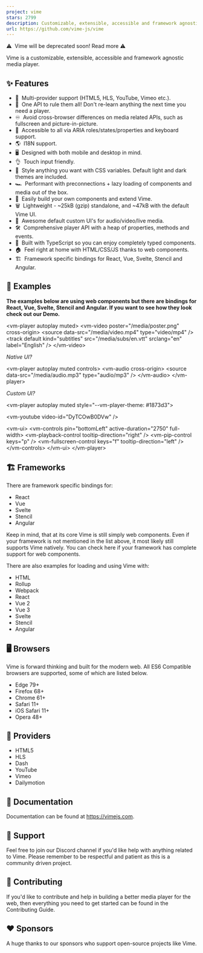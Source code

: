 ```yaml
---
project: vime
stars: 2799
description: Customizable, extensible, accessible and framework agnostic media player. Modern alternative to Video.js and Plyr. Supports HTML5, HLS, Dash, YouTube, Vimeo, Dailymotion...
url: https://github.com/vime-js/vime
---
```


⚠️  Vime will be deprecated soon! Read more ⚠️

Vime is a customizable, extensible, accessible and framework agnostic media player.

✨ Features
----------

-   🎥  Multi-provider support (HTML5, HLS, YouTube, Vimeo etc.).
-   👑  One API to rule them all! Don't re-learn anything the next time you need a player.
-   ♾️  Avoid cross-browser differences on media related APIs, such as fullscreen and picture-in-picture.
-   👐  Accessible to all via ARIA roles/states/properties and keyboard support.
-   🌎  I18N support.
-   🖥  Designed with both mobile and desktop in mind.
-   👌  Touch input friendly.
-   🎨  Style anything you want with CSS variables. Default light and dark themes are included.
-   🏎️  Performant with preconnections + lazy loading of components and media out of the box.
-   🧩  Easily build your own components and extend Vime.
-   🗑️  Lightweight - ~25kB (gzip) standalone, and ~47kB with the default Vime UI.
-   ️🧰  Awesome default custom UI's for audio/video/live media.
-   🛠  Comprehensive player API with a heap of properties, methods and events.
-   💪  Built with TypeScript so you can enjoy completely typed components.
-   🏠  Feel right at home with HTML/CSS/JS thanks to web components.
-   🏗️  Framework specific bindings for React, Vue, Svelte, Stencil and Angular.

🍭 Examples
-----------

**The examples below are using web components but there are bindings for React, Vue, Svelte, Stencil and Angular. If you want to see how they look check out our Demo.**

<vm-player autoplay muted\>
  <vm-video poster\="/media/poster.png" cross-origin\>
    <!-- Why \`data-src\`? Lazy loading. You can always use \`src\` if you don't need it. -->
    <source data-src\="/media/video.mp4" type\="video/mp4" />
    <track
      default
      kind\="subtitles"
      src\="/media/subs/en.vtt"
      srclang\="en"
      label\="English"
    />
  </vm-video\>

  <!-- Loads the default Vime UI. -->
  <vm-default-ui />
</vm-player\>

_Native UI?_

<!-- Here we are requesting to use the native controls. -->
<vm-player autoplay muted controls\>
  <vm-audio cross-origin\>
    <source data-src\="/media/audio.mp3" type\="audio/mp3" />
  </vm-audio\>
</vm-player\>

_Custom UI?_

<!-- Lets add a little splash of color throughout the player. -->
<vm-player autoplay muted style\="\--vm-player-theme: #1873d3"\>
  <!-- Loading a YouTube video. -->
  <vm-youtube video-id\="DyTCOwB0DVw" />

  <vm-ui\>
    <vm-click-to-play />
    <vm-captions />
    <vm-poster />
    <vm-spinner />
    <vm-default-settings />
    <vm-controls pin\="bottomLeft" active-duration\="2750" full-width\>
      <!-- 
        These are all predefined controls that you can easily customize. You could also build 
        your own controls completely from scratch.
      -->
      <vm-playback-control tooltip-direction\="right" />
      <vm-volume-control />
      <vm-time-progress />
      <vm-control-spacer />
      <vm-caption-control />
      <vm-pip-control keys\="p" />
      <vm-settings-control />
      <vm-fullscreen-control keys\="f" tooltip-direction\="left" />
    </vm-controls\>
  </vm-ui\>
</vm-player\>

🏗️ Frameworks
--------------

There are framework specific bindings for:

-   React
-   Vue
-   Svelte
-   Stencil
-   Angular

Keep in mind, that at its core Vime is still simply web components. Even if your framework is not mentioned in the list above, it most likely still supports Vime natively. You can check here if your framework has complete support for web components.

There are also examples for loading and using Vime with:

-   HTML
-   Rollup
-   Webpack
-   React
-   Vue 2
-   Vue 3
-   Svelte
-   Stencil
-   Angular

🖥️ Browsers
------------

Vime is forward thinking and built for the modern web. All ES6 Compatible browsers are supported, some of which are listed below.

-   Edge 79+
-   Firefox 68+
-   Chrome 61+
-   Safari 11+
-   iOS Safari 11+
-   Opera 48+

🎥 Providers
------------

-   HTML5
-   HLS
-   Dash
-   YouTube
-   Vimeo
-   Dailymotion

📖 Documentation
----------------

Documentation can be found at https://vimejs.com.

🙋 Support
----------

Feel free to join our Discord channel if you'd like help with anything related to Vime. Please remember to be respectful and patient as this is a community driven project.

🔨 Contributing
---------------

If you'd like to contribute and help in building a better media player for the web, then everything you need to get started can be found in the Contributing Guide.

❤️ Sponsors
-----------

A huge thanks to our sponsors who support open-source projects like Vime.
